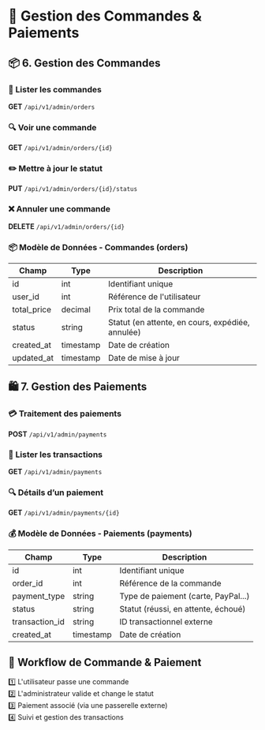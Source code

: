 # 🛒 Gestion des Commandes & Paiements

## 📦 6. Gestion des Commandes

### 📜 Lister les commandes
**GET** `/api/v1/admin/orders`

### 🔍 Voir une commande
**GET** `/api/v1/admin/orders/{id}`

### ✏️ Mettre à jour le statut
**PUT** `/api/v1/admin/orders/{id}/status`

### ❌ Annuler une commande
**DELETE** `/api/v1/admin/orders/{id}`

### 📦 Modèle de Données - Commandes (orders)

| Champ       | Type      | Description                            |
|------------|----------|----------------------------------------|
| id         | int      | Identifiant unique                    |
| user_id    | int      | Référence de l'utilisateur            |
| total_price| decimal  | Prix total de la commande             |
| status     | string   | Statut (en attente, en cours, expédiée, annulée) |
| created_at | timestamp| Date de création                      |
| updated_at | timestamp| Date de mise à jour                   |

## 🛍️ 7. Gestion des Paiements

### 💳 Traitement des paiements
**POST** `/api/v1/admin/payments`

### 📜 Lister les transactions
**GET** `/api/v1/admin/payments`

### 🔍 Détails d’un paiement
**GET** `/api/v1/admin/payments/{id}`

### 💰 Modèle de Données - Paiements (payments)

| Champ         | Type      | Description                          |
|--------------|----------|--------------------------------------|
| id           | int      | Identifiant unique                  |
| order_id     | int      | Référence de la commande            |
| payment_type | string   | Type de paiement (carte, PayPal...) |
| status       | string   | Statut (réussi, en attente, échoué) |
| transaction_id | string | ID transactionnel externe           |
| created_at   | timestamp| Date de création                    |

## 🚀 Workflow de Commande & Paiement

1️⃣ L'utilisateur passe une commande  
2️⃣ L'administrateur valide et change le statut  
3️⃣ Paiement associé (via une passerelle externe)  
4️⃣ Suivi et gestion des transactions  
